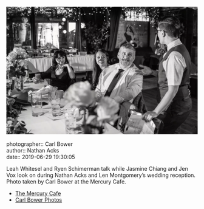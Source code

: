 ![Leah Whitesel and Ryen Schimerman talk](assets/2019-06-29-set-3-the-reception-54.webp)

photographer:: Carl Bower  
author:: Nathan Acks  
date:: 2019-06-29 19:30:05

Leah Whitesel and Ryen Schimerman talk while Jasmine Chiang and Jen Vox look on during Nathan Acks and Len Montgomery’s wedding reception. Photo taken by Carl Bower at the Mercury Cafe.

* [The Mercury Cafe](http://mercurycafe.com)
* [Carl Bower Photos](https://carlbowerphotos.com)
